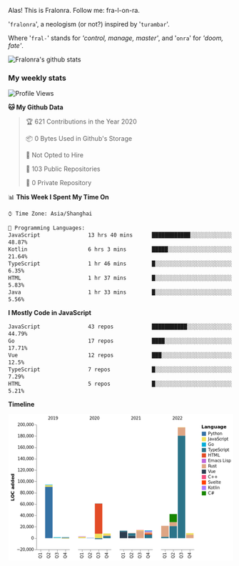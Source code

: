 Alas! This is Fralonra. Follow me: fra-l-on-ra.

'`fralonra`', a neologism (or not?) inspired by '`turambar`'.

Where '`fral-`' stands for *'control, manage, master'*, and '`onra`' for *'doom, fate'*.

![Fralonra's github stats](https://github-readme-stats.vercel.app/api?username=fralonra)

### My weekly stats

<!--START_SECTION:waka-->
![Profile Views](http://img.shields.io/badge/Profile%20Views-2-blue)

**🐱 My Github Data** 

> 🏆 621 Contributions in the Year 2020
 > 
> 📦 0 Bytes Used in Github's Storage 
 > 
> 🚫 Not Opted to Hire
 > 
> 📜 103 Public Repositories
 > 
> 🔑 0 Private Repository 
 > 
📊 **This Week I Spent My Time On** 

```text
⌚︎ Time Zone: Asia/Shanghai

💬 Programming Languages: 
JavaScript               13 hrs 40 mins      ████████████░░░░░░░░░░░░░   48.87% 
Kotlin                   6 hrs 3 mins        █████░░░░░░░░░░░░░░░░░░░░   21.64% 
TypeScript               1 hr 46 mins        █░░░░░░░░░░░░░░░░░░░░░░░░   6.35% 
HTML                     1 hr 37 mins        █░░░░░░░░░░░░░░░░░░░░░░░░   5.83% 
Java                     1 hr 33 mins        █░░░░░░░░░░░░░░░░░░░░░░░░   5.56%

```

**I Mostly Code in JavaScript** 

```text
JavaScript               43 repos            ███████████░░░░░░░░░░░░░░   44.79% 
Go                       17 repos            ████░░░░░░░░░░░░░░░░░░░░░   17.71% 
Vue                      12 repos            ███░░░░░░░░░░░░░░░░░░░░░░   12.5% 
TypeScript               7 repos             █░░░░░░░░░░░░░░░░░░░░░░░░   7.29% 
HTML                     5 repos             █░░░░░░░░░░░░░░░░░░░░░░░░   5.21%

```


**Timeline**

![Chart not found](https://github.com/fralonra/fralonra/blob/master/charts/bar_graph.png) 


<!--END_SECTION:waka-->